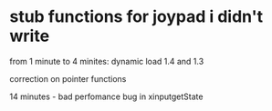 # stub functions for joypad i didn't write


from 1 minute to 4 minites: dynamic load 1.4 and 1.3
 

correction on pointer functions 


14 minutes - bad perfomance bug in xinputgetState